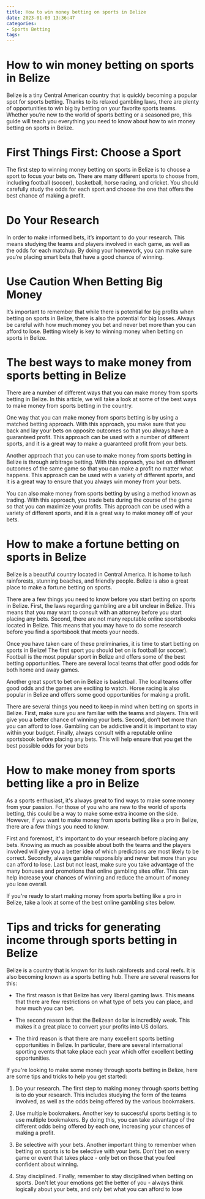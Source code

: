 ```yaml
---
title: How to win money betting on sports in Belize
date: 2023-01-03 13:36:47
categories:
- Sports Betting
tags:
---
```



#  How to win money betting on sports in Belize

Belize is a tiny Central American country that is quickly becoming a popular spot for sports betting. Thanks to its relaxed gambling laws, there are plenty of opportunities to win big by betting on your favorite sports teams. Whether you’re new to the world of sports betting or a seasoned pro, this guide will teach you everything you need to know about how to win money betting on sports in Belize.

# First Things First: Choose a Sport

The first step to winning money betting on sports in Belize is to choose a sport to focus your bets on. There are many different sports to choose from, including football (soccer), basketball, horse racing, and cricket. You should carefully study the odds for each sport and choose the one that offers the best chance of making a profit.

# Do Your Research

In order to make informed bets, it’s important to do your research. This means studying the teams and players involved in each game, as well as the odds for each matchup. By doing your homework, you can make sure you’re placing smart bets that have a good chance of winning.

# Use Caution When Betting Big Money

It’s important to remember that while there is potential for big profits when betting on sports in Belize, there is also the potential for big losses. Always be careful with how much money you bet and never bet more than you can afford to lose. Betting wisely is key to winning money when betting on sports in Belize.

#  The best ways to make money from sports betting in Belize 

There are a number of different ways that you can make money from sports betting in Belize. In this article, we will take a look at some of the best ways to make money from sports betting in the country.

One way that you can make money from sports betting is by using a matched betting approach. With this approach, you make sure that you back and lay your bets on opposite outcomes so that you always have a guaranteed profit. This approach can be used with a number of different sports, and it is a great way to make a guaranteed profit from your bets.

Another approach that you can use to make money from sports betting in Belize is through arbitrage betting. With this approach, you bet on different outcomes of the same game so that you can make a profit no matter what happens. This approach can be used with a variety of different sports, and it is a great way to ensure that you always win money from your bets.

You can also make money from sports betting by using a method known as trading. With this approach, you trade bets during the course of the game so that you can maximize your profits. This approach can be used with a variety of different sports, and it is a great way to make money off of your bets.

#  How to make a fortune betting on sports in Belize 

Belize is a beautiful country located in Central America. It is home to lush rainforests, stunning beaches, and friendly people. Belize is also a great place to make a fortune betting on sports.

There are a few things you need to know before you start betting on sports in Belize. First, the laws regarding gambling are a bit unclear in Belize. This means that you may want to consult with an attorney before you start placing any bets. Second, there are not many reputable online sportsbooks located in Belize. This means that you may have to do some research before you find a sportsbook that meets your needs.

Once you have taken care of these preliminaries, it is time to start betting on sports in Belize! The first sport you should bet on is football (or soccer). Football is the most popular sport in Belize and offers some of the best betting opportunities. There are several local teams that offer good odds for both home and away games.

Another great sport to bet on in Belize is basketball. The local teams offer good odds and the games are exciting to watch. Horse racing is also popular in Belize and offers some good opportunities for making a profit.

There are several things you need to keep in mind when betting on sports in Belize. First, make sure you are familiar with the teams and players. This will give you a better chance of winning your bets. Second, don’t bet more than you can afford to lose. Gambling can be addictive and it is important to stay within your budget. Finally, always consult with a reputable online sportsbook before placing any bets. This will help ensure that you get the best possible odds for your bets

#  How to make money from sports betting like a pro in Belize 

As a sports enthusiast, it's always great to find ways to make some money from your passion. For those of you who are new to the world of sports betting, this could be a way to make some extra income on the side. However, if you want to make money from sports betting like a pro in Belize, there are a few things you need to know.

First and foremost, it's important to do your research before placing any bets. Knowing as much as possible about both the teams and the players involved will give you a better idea of which predictions are most likely to be correct. Secondly, always gamble responsibly and never bet more than you can afford to lose. Last but not least, make sure you take advantage of the many bonuses and promotions that online gambling sites offer. This can help increase your chances of winning and reduce the amount of money you lose overall.

If you're ready to start making money from sports betting like a pro in Belize, take a look at some of the best online gambling sites below.

#  Tips and tricks for generating income through sports betting in Belize

Belize is a country that is known for its lush rainforests and coral reefs. It is also becoming known as a sports betting hub. There are several reasons for this:

* The first reason is that Belize has very liberal gaming laws. This means that there are few restrictions on what type of bets you can place, and how much you can bet.

* The second reason is that the Belizean dollar is incredibly weak. This makes it a great place to convert your profits into US dollars.

* The third reason is that there are many excellent sports betting opportunities in Belize. In particular, there are several international sporting events that take place each year which offer excellent betting opportunities.

If you're looking to make some money through sports betting in Belize, here are some tips and tricks to help you get started:

1. Do your research. The first step to making money through sports betting is to do your research. This includes studying the form of the teams involved, as well as the odds being offered by the various bookmakers.

2. Use multiple bookmakers. Another key to successful sports betting is to use multiple bookmakers. By doing this, you can take advantage of the different odds being offered by each one, increasing your chances of making a profit.

3. Be selective with your bets. Another important thing to remember when betting on sports is to be selective with your bets. Don't bet on every game or event that takes place - only bet on those that you feel confident about winning.

4. Stay disciplined. Finally, remember to stay disciplined when betting on sports. Don't let your emotions get the better of you - always think logically about your bets, and only bet what you can afford to lose